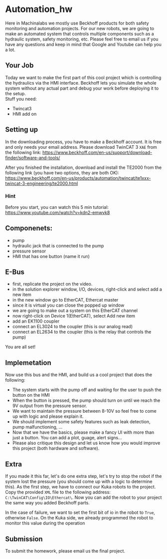 # Automation\_hw

Here in Machinalabs we mostly use Beckhoff products for both safety monitoring and automation projects. For our new robots, we are going to make an automated system that controls multiple components such as a hydraulic system, safety monitoring, etc. 
Please feel free to email us if you have any questions and keep in mind that Google and Youtube can help you a lot. 

## Your Job

Today we want to make the first part of this cool project which is controlling the hydraulics via the HMI interface. Beckhoff lets you simulate the whole system without any actual part and debug your work before deploying it to the setup.  
Stuff you need:
- Twincat3
- HMI add on

## Setting up

In the downloading process, you have to make a Beckhoff account. It is free and only needs your email address. 
Please download TwinCAT 3 `XAE` from the following link:
https://www.beckhoff.com/en-us/support/download-finder/software-and-tools/

After you finished the installation, download and install the TE2000 from the following link (you have two options, they are both OK):
https://www.beckhoff.com/en-us/products/automation/twincat/te1xxx-twincat-3-engineering/te2000.html

### Hint
Before you start, you can watch this 5 min tutorial:
https://www.youtube.com/watch?v=kdn2-emwvk8


## Componenets:

- pump
- hydraulic jack that is connected to the pump
- pressure sensor 
- HMI that has one button (name it run)

## E-Bus 

- first, replicate the project on the video. 
- in the solution explorer window, I/O, devices, right-click and select add a new item
- in the new window go to EtherCAT, Ethercat master 
- since it is virtual you can close the popped up window
- we are going to make out a system on this EtherCAT channel 
- now right-click on Device 1(EtherCAT), select Add new item
- add an EK1100 coupler
- connect an EL3024 to the coupler (this is our analog read)
- connect an EL2634 to the coupler (this is the relay that controls the pump)



You are all set!

## Implemetation
Now use this bus and the HMI, and build us a cool project that does the following:
- The system starts with the pump off and waiting for the user to push the button on the HMI
- When the button is pressed, the pump should turn on until we reach the 9V output from the pressure sensor. 
- We want to maintain the pressure between 8-10V so feel free to come up with logic and please explain it. 
- We should implement some safety features such as leak detection, pump malfunctioning, ...
- Now that we have the basics, please make a fancy UI with more than just a button. You can add a plot, guage, alert signs...  
- Please also critique this design and let us know how you would improve this project (both hardware and software).



## Extra 
If you made it this far, let's do one extra step, let's try to stop the robot if the system lost the pressure (you should come up with a logic to determine this). As the first step,  we have to connect our Kuka robots to the project. 
Copy the provided `XML` file to the following address: `C:\TwinCAT\Config\IO\Ethercat\`. Now you can add the robot to your project the same way you added Beckhoff parts. 

In the case of failure, we want to set the first bit of io in the robot to `True`, otherwise `False`. On the Kuka side, we already programmed the robot to monitor this value during the operation


## Submission
To submit the homework, please email us the final project. 
